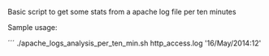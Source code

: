 
Basic script to get some stats from a apache log file per ten minutes

Sample usage:

´´´   ./apache_logs_analysis_per_ten_min.sh http_access.log '16/May/2014:12' 


